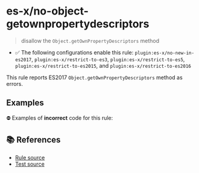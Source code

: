 # es-x/no-object-getownpropertydescriptors
> disallow the `Object.getOwnPropertyDescriptors` method

- ✅ The following configurations enable this rule: `plugin:es-x/no-new-in-es2017`, `plugin:es-x/restrict-to-es3`, `plugin:es-x/restrict-to-es5`, `plugin:es-x/restrict-to-es2015`, and `plugin:es-x/restrict-to-es2016`

This rule reports ES2017 `Object.getOwnPropertyDescriptors` method as errors.

## Examples

⛔ Examples of **incorrect** code for this rule:

<eslint-playground type="bad" code="/*eslint es-x/no-object-getownpropertydescriptors: error */
const descriptors = Object.getOwnPropertyDescriptors(obj)
" />

## 📚 References

- [Rule source](https://github.com/ota-meshi/eslint-plugin-es-x/blob/v4.1.0/lib/rules/no-object-getownpropertydescriptors.js)
- [Test source](https://github.com/ota-meshi/eslint-plugin-es-x/blob/v4.1.0/tests/lib/rules/no-object-getownpropertydescriptors.js)
